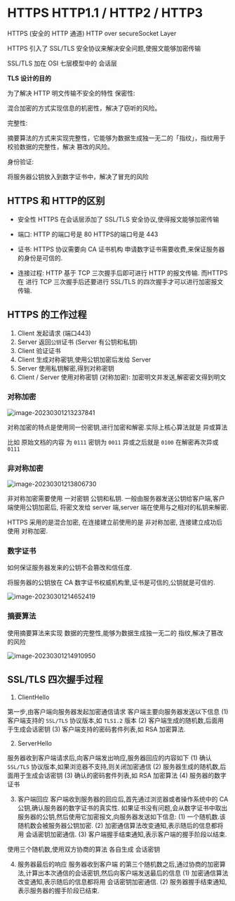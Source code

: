 #  HTTPS HTTP1.1 / HTTP2 / HTTP3

HTTPS (安全的 HTTP 通道)
HTTP over secureSocket Layer

HTTPS 引入了 SSL/TLS 安全协议来解决安全问题,使报文能够加密传输

SSL/TLS 加在 OSI 七层模型中的 会话层

**TLS 设计的目的**

为了解决 HTTP 明文传输不安全的特性
保密性:

混合加密的⽅式实现信息的机密性，解决了窃听的⻛险。

完整性:

摘要算法的⽅式来实现完整性，它能够为数据⽣成独⼀⽆⼆的「指纹」，指纹⽤于校验数据的完整性，解决 篡改的⻛险。

身份验证:

将服务器公钥放⼊到数字证书中，解决了冒充的⻛险

## HTTPS 和 HTTP的区别
- 安全性
HTTPS 在会话层添加了 SSL/TLS 安全协议,使得报文能够加密传输

- 端口: HTTP 的端口号是 80 HTTPS的端口号是 443

- 证书: HTTPS 协议需要向 CA 证书机构 申请数字证书需要收费,来保证服务器的身份是可信的.

- 连接过程: HTTP 基于 TCP 三次握手后即可进行 HTTP 的报文传输.
而HTTPS 在 进行 TCP 三次握手后还要进行 SSL/TLS 的四次握手才可以进行加密报文传输.

## HTTPS 的工作过程
1. Client 发起请求 (端口443)
2. Server 返回`公钥`证书 (Server 有公钥和私钥)
3. Client 验证证书
4. Client 生成对称密钥,使用公钥加密后发给 Server
5. Server 使用私钥解密,得到对称密钥
6. Client / Server 使用对称密钥 (对称加密): 加密明文并发送,解密密文得到明文


### 对称加密

![image-20230301213237841](https://cyzblog-1305365553.cos.ap-guangzhou.myqcloud.com/image-20230301213237841.png)

对称加密的特点是使用同一份密钥,进行加密和解密.实际上核心算法就是 异或算法

比如 原始文档的内容 为 `0111` 密钥为 `0011` 异或之后就是 `0100`  在解密再次异或 `0111`

### 非对称加密

![image-20230301213806730](https://cyzblog-1305365553.cos.ap-guangzhou.myqcloud.com/image-20230301213806730.png)

非对称加密需要使用 一对密钥 公钥和私钥. 一般由服务器发送公钥给客户端,客户端使用公钥加密后, 将密文发给 server 端,server 端在使用与之相对的私钥来解密.



HTTPS 采用的是混合加密, 在连接建立前使用的是 非对称加密, 连接建立成功后使用 对称加密.

### 数字证书

如何保证服务器发来的公钥不会篡改和信任度.

将服务器的公钥放在 CA 数字证书权威机构里,证书是可信的,公钥就是可信的.

![image-20230301214652419](https://cyzblog-1305365553.cos.ap-guangzhou.myqcloud.com/image-20230301214652419.png)

### 摘要算法

使用摘要算法来实现 数据的完整性,能够为数据生成独一无二的 指纹,解决了篡改的风险

![image-20230301214910950](https://cyzblog-1305365553.cos.ap-guangzhou.myqcloud.com/image-20230301214910950.png)



## SSL/TLS 四次握手过程
1. ClientHello

第一步,由客户端向服务器发起加密通信请求
客户端主要向服务器发送以下信息
(1) 客户端支持的 `SSL/TLS` 协议版本,如 `TLS1.2` 版本
(2) 客户端生成的随机数,后面用于生成会话密钥
(3) 客户端支持的密码套件列表,如 RSA 加密算法.


2. ServerHello

服务器收到客户端请求后,向客户端发出响应,服务器回应的内容如下
(1) 确认 `SSL/TLS` 协议版本,如果浏览器不支持,则关闭加密通信
(2) 服务器生成的随机数,后面用于生成会话密钥
(3) 确认的密码套件列表,如 RSA 加密算法
(4) 服务器的数字证书

3. 客户端回应
客户端收到服务器的回应后,首先通过浏览器或者操作系统中的 CA 公钥,确认服务器的数字证书的真实性.
如果证书没有问题,会从数字证书中取出服务器的公钥,然后使用它加密报文,向服务器发送如下信息:
(1) 一个随机数.该随机数会被服务器公钥加密.
(2) 加密通信算法改变通知,表示随后的信息都将用 会话密钥加密通信.
(3) 客户端握手结束通知,表示客户端的握手阶段以结束.

使用三个随机数,使用双方协商的算法 各自生成 会话密钥

4. 服务器最后的响应
服务器收到客户端 的第三个随机数之后,通过协商的加密算法,计算出本次通信的会话密钥,然后向客户端发送最后的信息
(1) 加密通信算法改变通知,表示随后的信息都将用 会话密钥加密通信.
(2) 服务器握手结束通知,表示服务器的握手阶段已结束.